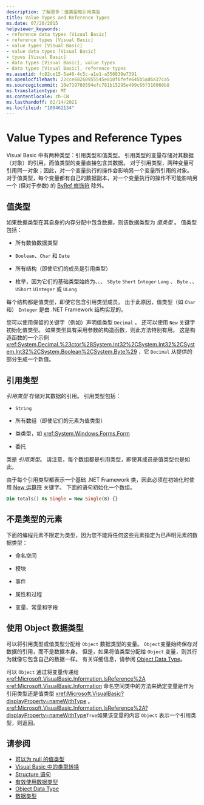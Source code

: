 ```yaml
---
description: 了解更多：值类型和引用类型
title: Value Types and Reference Types
ms.date: 07/20/2015
helpviewer_keywords:
- reference data types [Visual Basic]
- reference types [Visual Basic]
- value types [Visual Basic]
- value data types [Visual Basic]
- types [Visual Basic]
- data types [Visual Basic], value types
- data types [Visual Basic], reference types
ms.assetid: fc82ce15-5a40-4c5c-a1e1-a556830e7391
ms.openlocfilehash: 22cce68260955545e810f6fefe645b5ad6a37ca5
ms.sourcegitcommit: 10e719780594efc781b15295e499c66f316068b8
ms.translationtype: MT
ms.contentlocale: zh-CN
ms.lasthandoff: 02/14/2021
ms.locfileid: "100462134"
---
```

# <a name="value-types-and-reference-types"></a>Value Types and Reference Types

Visual Basic 中有两种类型：引用类型和值类型。 引用类型的变量存储对其数据（对象）的引用，而值类型的变量直接包含其数据。 对于引用类型，两种变量可引用同一对象；因此，对一个变量执行的操作会影响另一个变量所引用的对象。 对于值类型，每个变量都有自己的数据副本，对一个变量执行的操作不可能影响另一个 (但对于参数) 的 [ByRef 修饰符](../../../language-reference/modifiers/byref.md) 除外。
  
## <a name="value-types"></a>值类型  

 如果数据类型在其自身的内存分配中包含数据，则该数据类型为 *值类型* 。 值类型包括：  
  
- 所有数值数据类型  
  
- `Boolean`、`Char` 和 `Date`  
  
- 所有结构（即使它们的成员是引用类型）  
  
- 枚举，因为它们的基础类型始终为、、、 `SByte` `Short` `Integer` `Long` 、 `Byte` 、、 `UShort` `UInteger` 或 `ULong`  
  
 每个结构都是值类型，即使它包含引用类型成员。 出于此原因，值类型（如 `Char` 和） `Integer` 是由 .NET Framework 结构实现的。  
  
 您可以使用保留的关键字（例如）声明值类型 `Decimal` 。 还可以使用 `New` 关键字初始化值类型。 如果类型具有采用参数的构造函数，则此方法特别有用。 这是构造函数的一个示例 <xref:System.Decimal.%23ctor%28System.Int32%2CSystem.Int32%2CSystem.Int32%2CSystem.Boolean%2CSystem.Byte%29> ，它 `Decimal` 从提供的部分生成一个新值。  
  
## <a name="reference-types"></a>引用类型  

 *引用类型* 存储对其数据的引用。 引用类型包括：  
  
- `String`  
  
- 所有数组（即使它们的元素为值类型）  
  
- 类类型，如 <xref:System.Windows.Forms.Form>  
  
- 委托  
  
 类是 *引用类型*。 请注意，每个数组都是引用类型，即使其成员是值类型也是如此。  
  
 由于每个引用类型都表示一个基础 .NET Framework 类，因此必须在初始化时使用 [New 运算符](../../../language-reference/operators/new-operator.md) 关键字。 下面的语句初始化一个数组。  
  
```vb  
Dim totals() As Single = New Single(8) {}  
```  
  
## <a name="elements-that-are-not-types"></a>不是类型的元素  

 下面的编程元素不限定为类型，因为您不能将任何这些元素指定为已声明元素的数据类型：  
  
- 命名空间  
  
- 模块  
  
- 事件  
  
- 属性和过程  
  
- 变量、常量和字段  
  
## <a name="working-with-the-object-data-type"></a>使用 Object 数据类型  

 可以将引用类型或值类型分配给 `Object` 数据类型的变量。 `Object`变量始终保存对数据的引用，而不是数据本身。 但是，如果将值类型分配给 `Object` 变量，则其行为就像它包含自己的数据一样。 有关详细信息，请参阅 [Object Data Type](../../../language-reference/data-types/object-data-type.md)。  
  
 可以 `Object` 通过将变量传递给 <xref:Microsoft.VisualBasic.Information.IsReference%2A> <xref:Microsoft.VisualBasic.Information> 命名空间类中的方法来确定变量是作为引用类型还是值类型 <xref:Microsoft.VisualBasic?displayProperty=nameWithType> 。 <xref:Microsoft.VisualBasic.Information.IsReference%2A?displayProperty=nameWithType>`True`如果该变量的内容 `Object` 表示一个引用类型，则返回。  
  
## <a name="see-also"></a>请参阅

- [可以为 null 的值类型](nullable-value-types.md)
- [Visual Basic 中的类型转换](type-conversions.md)
- [Structure 语句](../../../language-reference/statements/structure-statement.md)
- [有效使用数据类型](efficient-use-of-data-types.md)
- [Object Data Type](../../../language-reference/data-types/object-data-type.md)
- [数据类型](index.md)
